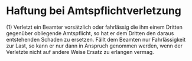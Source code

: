 # Haftung bei Amtspflichtverletzung

(1) Verletzt ein Beamter vorsätzlich oder fahrlässig die ihm einem Dritten gegenüber obliegende Amtspflicht, so hat er dem Dritten den daraus entstehenden Schaden zu ersetzen. Fällt dem Beamten nur Fahrlässigkeit zur Last, so kann er nur dann in Anspruch genommen werden, wenn der Verletzte nicht auf andere Weise Ersatz zu erlangen vermag.